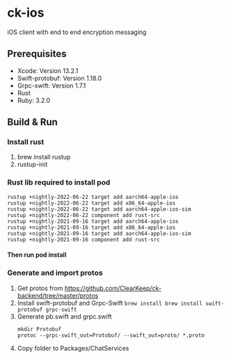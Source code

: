# ck-ios
iOS client with end to end encryption messaging

## Prerequisites
* Xcode:  Version 13.2.1
* Swift-protobuf:  Version 1.18.0
* Grpc-swift: Version 1.7.1
* Rust
* Ruby: 3.2.0

## Build & Run
### Install rust
1. brew install rustup
2. rustup-init

### Rust lib required to install pod
```
rustup +nightly-2022-06-22 target add aarch64-apple-ios
rustup +nightly-2022-06-22 target add x86_64-apple-ios
rustup +nightly-2022-06-22 target add aarch64-apple-ios-sim
rustup +nightly-2022-06-22 component add rust-src
rustup +nightly-2021-09-16 target add aarch64-apple-ios
rustup +nightly-2021-09-16 target add x86_64-apple-ios
rustup +nightly-2021-09-16 target add aarch64-apple-ios-sim
rustup +nightly-2021-09-16 component add rust-src
```

#### Then run pod install

### Generate and import protos
1. Get protos from https://github.com/ClearKeep/ck-backend/tree/master/protos
2. Install swift-protobuf and Grpc-Swift
   ```brew install brew install swift-protobuf grpc-swift```
3. Generate pb.swift and grpc.swift 
   ```
   mkdir Protobuf
   protoc --grpc-swift_out=Protobuf/ --swift_out=proto/ *.proto
   ```
4. Copy folder to Packages/ChatServices
